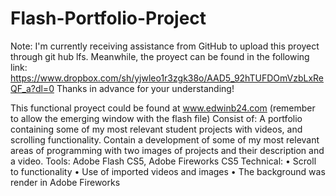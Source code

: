 # Flash-Portfolio-Project
Note: I'm currently receiving assistance from GitHub to upload this proyect through git hub lfs. Meanwhile, the proyect can be found in the following link: https://www.dropbox.com/sh/yjwleo1r3zgk38o/AAD5_92hTUFDOmVzbLxReQF_a?dl=0 Thanks in advance for your understanding!

This functional proyect could be found at www.edwinb24.com (remember to allow the emerging window with the flash file) Consist of: A portfolio containing some of my most relevant student projects with videos, and scrolling functionality. Contain a development of some of my most relevant areas of programming with two images of projects and their description and a video. Tools: Adobe Flash CS5, Adobe Fireworks CS5 Technical: • Scroll to functionality • Use of imported videos and images • The background was render in Adobe Fireworks
